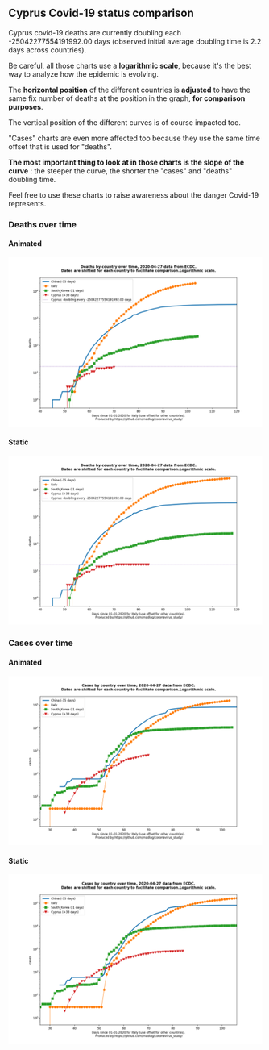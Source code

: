 ## Cyprus Covid-19 status comparison 

Cyprus covid-19 deaths are currently doubling each -25042277554191992.00 days (observed initial average doubling time is 2.2 days across countries).



Be careful, all those charts use a **logarithmic scale**, because it's the best way to analyze how the epidemic is evolving.
 
The **horizontal position** of the different countries is **adjusted** to have the same fix number of deaths at the position in the graph, **for comparison purposes**.

The vertical position of the different curves is of course impacted too.

"Cases" charts are even more affected too because they use the same time offset that is used for "deaths".

**The most important thing to look at in those charts is the slope of the curve** : the steeper the curve, the shorter the "cases" and "deaths" doubling time.

Feel free to use these charts to raise awareness about the danger Covid-19 represents. 


 
### Deaths over time
 
#### Animated
![Cyprus covid-19 deaths animated chart](https://raw.githubusercontent.com/madlag/coronavirus_study/master/notebooks/graphs/2020-04-27/countries/Cyprus/2020-04-27_Cyprus_deaths.gif "Cyprus covid-19 deaths animated chart")   
 
#### Static
![Cyprus covid-19 deaths static chart](https://raw.githubusercontent.com/madlag/coronavirus_study/master/notebooks/graphs/2020-04-27/countries/Cyprus/2020-04-27_Cyprus_deaths.png "Cyprus covid-19 deaths static chart")   

 
### Cases over time
 
#### Animated
![Cyprus covid-19 cases animated chart](https://raw.githubusercontent.com/madlag/coronavirus_study/master/notebooks/graphs/2020-04-27/countries/Cyprus/2020-04-27_Cyprus_cases.gif "Cyprus covid-19 cases animated chart")   
 
#### Static
![Cyprus covid-19 cases static chart](https://raw.githubusercontent.com/madlag/coronavirus_study/master/notebooks/graphs/2020-04-27/countries/Cyprus/2020-04-27_Cyprus_cases.png "Cyprus covid-19 cases static chart")   

